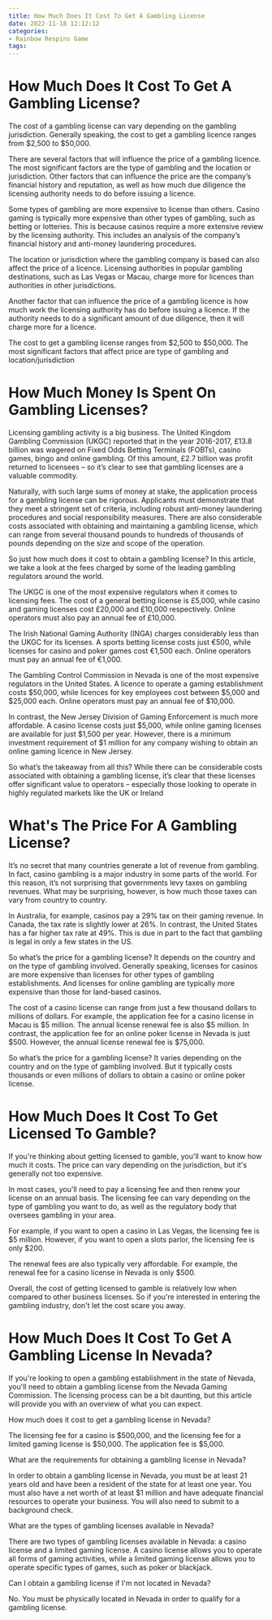 ```yaml
---
title: How Much Does It Cost To Get A Gambling License 
date: 2022-11-18 12:12:12
categories:
- Rainbow Respins Game
tags:
---
```



#  How Much Does It Cost To Get A Gambling License? 

The cost of a gambling license can vary depending on the gambling jurisdiction. Generally speaking, the cost to get a gambling licence ranges from $2,500 to $50,000. 

There are several factors that will influence the price of a gambling licence. The most significant factors are the type of gambling and the location or jurisdiction. Other factors that can influence the price are the company’s financial history and reputation, as well as how much due diligence the licensing authority needs to do before issuing a licence. 

Some types of gambling are more expensive to license than others. Casino gaming is typically more expensive than other types of gambling, such as betting or lotteries. This is because casinos require a more extensive review by the licensing authority. This includes an analysis of the company’s financial history and anti-money laundering procedures. 

The location or jurisdiction where the gambling company is based can also affect the price of a licence. Licensing authorities in popular gambling destinations, such as Las Vegas or Macau, charge more for licences than authorities in other jurisdictions. 

Another factor that can influence the price of a gambling licence is how much work the licensing authority has do before issuing a licence. If the authority needs to do a significant amount of due diligence, then it will charge more for a licence. 

The cost to get a gambling license ranges from $2,500 to $50,000. The most significant factors that affect price are type of gambling and location/jurisdiction

#  How Much Money Is Spent On Gambling Licenses? 

Licensing gambling activity is a big business. The United Kingdom Gambling Commission (UKGC) reported that in the year 2016-2017, £13.8 billion was wagered on Fixed Odds Betting Terminals (FOBTs), casino games, bingo and online gambling. Of this amount, £2.7 billion was profit returned to licensees – so it’s clear to see that gambling licenses are a valuable commodity.

Naturally, with such large sums of money at stake, the application process for a gambling license can be rigorous. Applicants must demonstrate that they meet a stringent set of criteria, including robust anti-money laundering procedures and social responsibility measures. There are also considerable costs associated with obtaining and maintaining a gambling license, which can range from several thousand pounds to hundreds of thousands of pounds depending on the size and scope of the operation.

So just how much does it cost to obtain a gambling license? In this article, we take a look at the fees charged by some of the leading gambling regulators around the world.

The UKGC is one of the most expensive regulators when it comes to licensing fees. The cost of a general betting license is £5,000, while casino and gaming licenses cost £20,000 and £10,000 respectively. Online operators must also pay an annual fee of £10,000.

The Irish National Gaming Authority (INGA) charges considerably less than the UKGC for its licenses. A sports betting license costs just €500, while licenses for casino and poker games cost €1,500 each. Online operators must pay an annual fee of €1,000.

The Gambling Control Commission in Nevada is one of the most expensive regulators in the United States. A licence to operate a gaming establishment costs $50,000, while licences for key employees cost between $5,000 and $25,000 each. Online operators must pay an annual fee of $10,000.

In contrast, the New Jersey Division of Gaming Enforcement is much more affordable. A casino license costs just $5,000, while online gaming licenses are available for just $1,500 per year. However, there is a minimum investment requirement of $1 million for any company wishing to obtain an online gaming licence in New Jersey.

So what’s the takeaway from all this? While there can be considerable costs associated with obtaining a gambling license, it’s clear that these licenses offer significant value to operators – especially those looking to operate in highly regulated markets like the UK or Ireland

#  What's The Price For A Gambling License? 

It’s no secret that many countries generate a lot of revenue from gambling. In fact, casino gambling is a major industry in some parts of the world. For this reason, it’s not surprising that governments levy taxes on gambling revenues. What may be surprising, however, is how much those taxes can vary from country to country.

In Australia, for example, casinos pay a 29% tax on their gaming revenue. In Canada, the tax rate is slightly lower at 26%. In contrast, the United States has a far higher tax rate at 49%. This is due in part to the fact that gambling is legal in only a few states in the US.

So what’s the price for a gambling license? It depends on the country and on the type of gambling involved. Generally speaking, licenses for casinos are more expensive than licenses for other types of gambling establishments. And licenses for online gambling are typically more expensive than those for land-based casinos.

The cost of a casino license can range from just a few thousand dollars to millions of dollars. For example, the application fee for a casino license in Macau is $5 million. The annual license renewal fee is also $5 million. In contrast, the application fee for an online poker license in Nevada is just $500. However, the annual license renewal fee is $75,000.

So what’s the price for a gambling license? It varies depending on the country and on the type of gambling involved. But it typically costs thousands or even millions of dollars to obtain a casino or online poker license.

#  How Much Does It Cost To Get Licensed To Gamble? 

If you're thinking about getting licensed to gamble, you'll want to know how much it costs. The price can vary depending on the jurisdiction, but it's generally not too expensive.

In most cases, you'll need to pay a licensing fee and then renew your license on an annual basis. The licensing fee can vary depending on the type of gambling you want to do, as well as the regulatory body that oversees gambling in your area.

For example, if you want to open a casino in Las Vegas, the licensing fee is $5 million. However, if you want to open a slots parlor, the licensing fee is only $200. 

The renewal fees are also typically very affordable. For example, the renewal fee for a casino license in Nevada is only $500. 

Overall, the cost of getting licensed to gamble is relatively low when compared to other business licenses. So if you're interested in entering the gambling industry, don't let the cost scare you away.

#  How Much Does It Cost To Get A Gambling License In Nevada?

If you're looking to open a gambling establishment in the state of Nevada, you'll need to obtain a gambling license from the Nevada Gaming Commission. The licensing process can be a bit daunting, but this article will provide you with an overview of what you can expect.

How much does it cost to get a gambling license in Nevada?

The licensing fee for a casino is $500,000, and the licensing fee for a limited gaming license is $50,000. The application fee is $5,000.

What are the requirements for obtaining a gambling license in Nevada?

In order to obtain a gambling license in Nevada, you must be at least 21 years old and have been a resident of the state for at least one year. You must also have a net worth of at least $1 million and have adequate financial resources to operate your business. You will also need to submit to a background check.

What are the types of gambling licenses available in Nevada?

There are two types of gambling licenses available in Nevada: a casino license and a limited gaming license. A casino license allows you to operate all forms of gaming activities, while a limited gaming license allows you to operate specific types of games, such as poker or blackjack.

Can I obtain a gambling license if I'm not located in Nevada?

No. You must be physically located in Nevada in order to qualify for a gambling license.